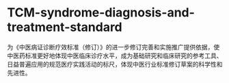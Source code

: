 # TCM-syndrome-diagnosis-and-treatment-standard
为《中医病证诊断疗效标准（修订）》的进一步修订完善和实施推广提供依据，使中医药标准更好地体现中医临床诊疗水平，成为基础研究和临床研究的参考工具、日益普遍应用的规范医疗实践活动的标尺，体现中医行业标准修订草案的科学性和先进性。
